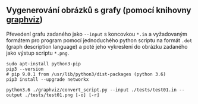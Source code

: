 ## Vygenerování obrázků s grafy (pomocí knihovny [graphviz](https://graphviz.gitlab.io/))

Převedení grafu zadaného jako `--input` s koncovkou `*.in` a vyžadovaným formátem pro program pomocí jednoduchého python scriptu na formát `.dot` (graph description language) a poté jeho vykreslení do obrázku zadaného jako výstup scriptu `*.png`.

```
sudo apt-install python3-pip
pip3 --version
# pip 9.0.1 from /usr/lib/python3/dist-packages (python 3.6)
pip3 install --upgrade networkx
```

```
python3.6 ./graphviz/convert_script.py --input ./tests/test01.in --output ./tests/test01.png [-o] [-r]
```


